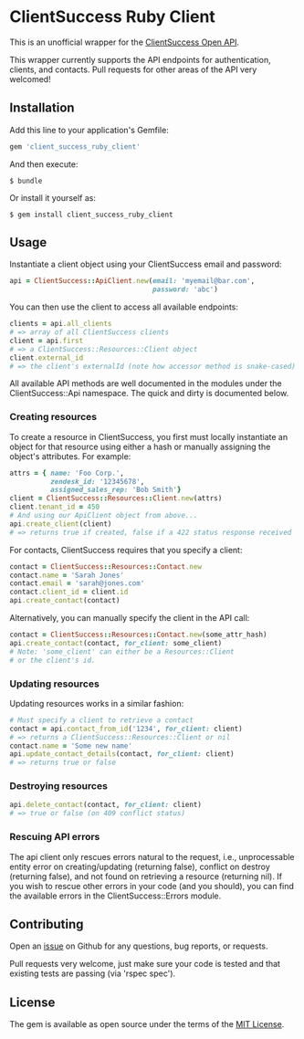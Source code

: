 # ClientSuccess Ruby Client

This is an unofficial wrapper for the [ClientSuccess
Open API](http://docs.clientsuccessapi.apiary.io/).

This wrapper currently supports the API endpoints for
authentication, clients, and contacts. Pull requests
for other areas of the API very welcomed!

## Installation

Add this line to your application's Gemfile:

```ruby
gem 'client_success_ruby_client'
```

And then execute:

    $ bundle

Or install it yourself as:

    $ gem install client_success_ruby_client

## Usage

Instantiate a client object using your ClientSuccess
email and password:

```ruby
api = ClientSuccess::ApiClient.new(email: 'myemail@bar.com',
                                   password: 'abc')
```

You can then use the client to access all available endpoints:

```ruby
clients = api.all_clients
# => array of all ClientSuccess clients
client = api.first
# => a ClientSuccess::Resources::Client object
client.external_id
# => the client's externalId (note how accessor method is snake-cased)
```

All available API methods are well documented in the modules under
the ClientSuccess::Api namespace. The quick and dirty is documented
below.

### Creating resources
To create a resource in ClientSuccess, you first must locally
instantiate an object for that resource using either a hash or manually
assigning the object's attributes. For example:

```ruby
attrs = { name: 'Foo Corp.',
          zendesk_id: '12345678',
          assigned_sales_rep: 'Bob Smith'}
client = ClientSuccess::Resources::Client.new(attrs)
client.tenant_id = 450
# And using our ApiClient object from above...
api.create_client(client)
# => returns true if created, false if a 422 status response received
```

For contacts, ClientSuccess requires that you specify a client:

```ruby
contact = ClientSuccess::Resources::Contact.new
contact.name = 'Sarah Jones'
contact.email = 'sarah@jones.com'
contact.client_id = client.id
api.create_contact(contact)
```

Alternatively, you can manually specify the client in the API call:

```ruby
contact = ClientSuccess::Resources::Contact.new(some_attr_hash)
api.create_contact(contact, for_client: some_client)
# Note: 'some_client' can either be a Resources::Client
# or the client's id.
```

### Updating resources

Updating resources works in a similar fashion:

```ruby
# Must specify a client to retrieve a contact
contact = api.contact_from_id('1234', for_client: client)
# => returns a ClientSuccess::Resources::Client or nil
contact.name = 'Some new name'
api.update_contact_details(contact, for_client: client)
# => returns true or false
```

### Destroying resources

```ruby
api.delete_contact(contact, for_client: client)
# => true or false (on 409 conflict status)
```

### Rescuing API errors

The api client only rescues errors natural to the request, i.e.,
unprocessable entity error on creating/updating (returning false),
conflict on destroy (returning false), and not found on retrieving
a resource (returning nil). If you wish to rescue other errors
in your code (and you should), you can find the available errors in
the ClientSuccess::Errors module.

## Contributing

Open an [issue](https://github.com/LawKick/client_success_ruby_client/issues)
on Github for any questions, bug reports, or requests.

Pull requests very welcome, just make sure your code is tested and
that existing tests are passing (via 'rspec spec').

## License

The gem is available as open source under the terms of the [MIT License](http://opensource.org/licenses/MIT).
